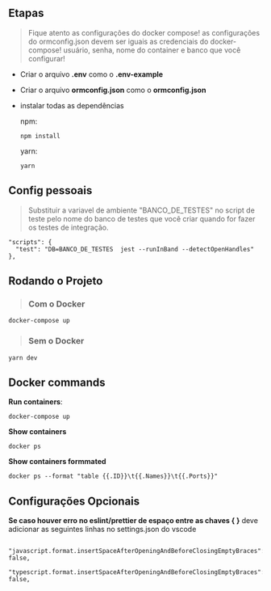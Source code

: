 ## **Etapas**
> Fique atento as configurações do docker compose! as configurações do ormconfig.json devem ser iguais as credenciais do docker-compose! usuário, senha, nome do container e banco que você configurar!

* Criar o arquivo **.env** como o **.env-example**
* Criar o arquivo **ormconfig.json** como o **ormconfig.json**
* instalar todas as dependências

  npm:

      npm install

  yarn:

      yarn

## **Config pessoais**
> Substituir a variavel de ambiente "BANCO_DE_TESTES" no script de teste pelo nome do banco de testes que você criar quando for fazer os testes de integração.

    "scripts": {
      "test": "DB=BANCO_DE_TESTES  jest --runInBand --detectOpenHandles"
    },

## **Rodando o Projeto**

> ### **Com o Docker**
    docker-compose up

> ### **Sem o Docker**
    yarn dev


## **Docker commands**

**Run containers**:

    docker-compose up

**Show containers**

    docker ps

**Show containers formmated**

    docker ps --format "table {{.ID}}\t{{.Names}}\t{{.Ports}}"


## **Configurações Opcionais**
**Se caso houver erro no eslint/prettier de espaço entre as chaves { }**
deve adicionar as seguintes linhas no settings.json do vscode

      "javascript.format.insertSpaceAfterOpeningAndBeforeClosingEmptyBraces": false,
      "typescript.format.insertSpaceAfterOpeningAndBeforeClosingEmptyBraces": false,


